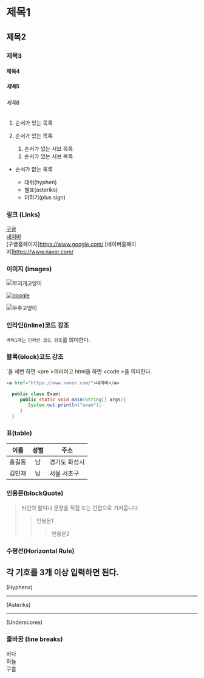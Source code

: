 # 제목1

## 제목2

### 제목3

#### 제목4

##### 제목5

###### 제목6

1. 순서가 있는 목록
2. 순서가 있는 목록

   1. 순서가 있는 서브 목록
   2. 순서가 있는 서브 목록

- 순서가 없는 목록

  - 대쉬(hyphen)

  * 별표(asteriks)

  - 더하기(plus sign)

### 링크 (Links)

[구글](https://www.google.com/)  
[네이버](https://www.naver.com)  
[구글홈페이지]<https://www.google.com/>
[네이버홈페이지]<https://www.naver.com/>

### 이미지 (images)

![무지개고양이](https://cdn.aitimes.kr/news/photo/202303/27617_41603_044.jpg)

[![google](https://as2.ftcdn.net/v2/jpg/05/56/64/63/1000_F_556646398_8IJsoryuJUH8KTM3MI7ZuBxQOuXY5603.jpg)](https://www.google.com)

![우주고양이](https://i.etsystatic.com/30429057/r/il/ff7ada/4630539197/il_fullxfull.4630539197_gdbg.jpg)

### 인라인(inline)코드 강조

`백틱1개`는 `인라인 코드 강조`를 의미한다.

### 블록(block)코드 강조

`을 세번 하면 <pre \>의미이고 html을 하면 <code \>을 의미한다.

```html
<a href="https://www.naver.com/">네이버</a>
```

```java
  public class Exam{
     public static void main(String[] args){
        System.out.println("exam");
     }
  }
```

### 표(table)

| 이름   | 성별 | 주소          |
| ------ | :--: | ------------- |
| 홍길동 |  남  | 경기도 화성시 |
| 김민재 |  남  | 서울 서초구   |

### 인용문(blockQuote)

> 타인의 말이나 문장을 직접 또는 간접으로 가져옵니다.
>
> > 인용문1
> >
> > > 인용문2

### 수평선(Horizontal Rule)

## 각 기호를 3개 이상 입력하면 된다.

(Hyphens)

---

(Asteriks)

---

(Underscores)

### 줄바꿈 (line breaks)

바다<br>
하늘  
구름
